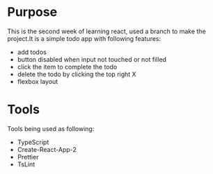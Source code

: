 # Purpose

This is the second week of learning react, used a branch to make the project.It is a simple todo app with following features:

- add todos
- button disabled when input not touched or not filled
- click the item to complete the todo
- delete the todo by clicking the top right X
- flexbox layout

# Tools

Tools being used as following:

- TypeScript
- Create-React-App-2
- Prettier
- TsLint
